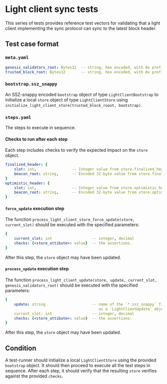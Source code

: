 # Light client sync tests

This series of tests provides reference test vectors for validating that a light client implementing the sync protocol can sync to the latest block header.

## Test case format

### `meta.yaml`

```yaml
genesis_validators_root: Bytes32  -- string, hex encoded, with 0x prefix
trusted_block_root: Bytes32       -- string, hex encoded, with 0x prefix
```

### `bootstrap.ssz_snappy`

An SSZ-snappy encoded `bootstrap` object of type `LightClientBootstrap` to initialize a local `store` object of type `LightClientStore` using `initialize_light_client_store(trusted_block_rooot, bootstrap)`.

### `steps.yaml`

The steps to execute in sequence.

#### Checks to run after each step

Each step includes checks to verify the expected impact on the `store` object.

```yaml
finalized_header: {
    slot: int,                -- Integer value from store.finalized_header.slot
    beacon_root: string,      -- Encoded 32-byte value from store.finalized_header.hash_tree_root()
}
optimistic_header: {
    slot: int,                -- Integer value from store.optimistic_header.slot
    beacon_root: string,      -- Encoded 32-byte value from store.optimistic_header.hash_tree_root()
}
```

#### `force_update` execution step

The function `process_light_client_store_force_update(store, current_slot)`
should be executed with the specified parameters:

```yaml
{
    current_slot: int                  -- integer, decimal
    checks: {<store_attibute>: value}  -- the assertions.
}
```

After this step, the `store` object may have been updated.

#### `process_update` execution step

The function `process_light_client_update(store, update, current_slot, genesis_validators_root)` should be executed with the specified parameters:

```yaml
{
    update: string                     -- name of the `*.ssz_snappy` file to load
                                          as a `LightClientUpdate` object
    current_slot: int                  -- integer, decimal
    checks: {<store_attibute>: value}  -- the assertions.
}
```

After this step, the `store` object may have been updated.

## Condition

A test-runner should initialize a local `LightClientStore` using the provided `bootstrap` object. It should then proceed to execute all the test steps in sequence. After each step, it should verify that the resulting `store` verifies against the provided `checks`.
